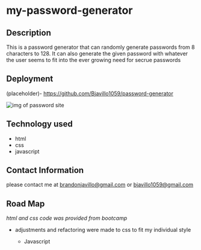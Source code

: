 # my-password-generator

## Description

This is a password generator that can randomly generate passwords from 8 characters to 128.  It can also generate the given password with whatever the user seems to fit into the ever growing need for secrue passwords

## Deployment

(placeholder)-
https://github.com/Bjavillo1059/password-generator

<img src="./assets/images/password photo.PNG" alt=" img of password site"/>

## Technology used

- html
- css
- javascript

## Contact Information

please contact me at [brandonjavillo@gmail.com](brandonjavillo@gmail.com)
or [bjavillo1059@gmail.com](bjavillo1059@gmail.com)

## Road Map

*html and css code was provided from bootcamp*

- adjustments and refactoring were made to css to fit my individual style

  - Javascript





